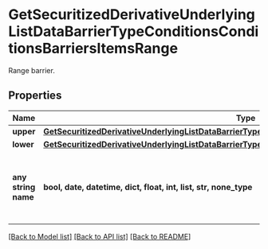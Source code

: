 # GetSecuritizedDerivativeUnderlyingListDataBarrierTypeConditionsConditionsBarriersItemsRange

Range barrier.

## Properties
Name | Type | Description | Notes
------------ | ------------- | ------------- | -------------
**upper** | [**GetSecuritizedDerivativeUnderlyingListDataBarrierTypeConditionsConditionsBarriersItemsRangeUpper**](GetSecuritizedDerivativeUnderlyingListDataBarrierTypeConditionsConditionsBarriersItemsRangeUpper.md) |  | [optional] 
**lower** | [**GetSecuritizedDerivativeUnderlyingListDataBarrierTypeConditionsConditionsBarriersItemsRangeLower**](GetSecuritizedDerivativeUnderlyingListDataBarrierTypeConditionsConditionsBarriersItemsRangeLower.md) |  | [optional] 
**any string name** | **bool, date, datetime, dict, float, int, list, str, none_type** | any string name can be used but the value must be the correct type | [optional]

[[Back to Model list]](../README.md#documentation-for-models) [[Back to API list]](../README.md#documentation-for-api-endpoints) [[Back to README]](../README.md)


